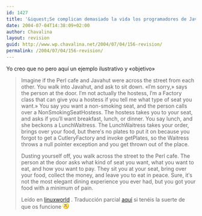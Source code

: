 ```yaml
---
id: 1427
title: '&iquest;Se complican demasiado la vida los programadores de Java?'
date: 2004-07-04T14:38:09+02:00
author: Chavalina
layout: revision
guid: http://www.wp.chavalina.net/2004/07/04/156-revision/
permalink: /2004/07/04/156-revision/
---
```

Yo creo que no pero aqu&iacute; un ejemplo ilustrativo y «objetivo» 

> Imagine if the Perl cafe and Javahut were across the street from each other. You walk into Javahut, and ask to sit down. «I&prime;m sorry,» says the person at the door. I&prime;m not actually the hostess, I&prime;m a Factory class that can give you a hostess if you tell me what type of seat you want.» You say you want a non-smoking seat, and the person calls over a NonSmokingSeatHostess. The hostess takes you to your seat, and asks if you&prime;ll want breakfast, lunch, or dinner. You say lunch, and she beckons a LunchWaitress. The LunchWaitress takes your order, brings over your food, but there&prime;s no plates to put it on because you forgot to get a CutleryFactory and invoke getPlates, so the Waitress throws a null pointer exception and you get thrown out of the place.
> 
> Dusting yourself off, you walk across the street to the Perl cafe. The person at the door asks what kind of seat you want, what you want to eat, and how you want to pay. They sit you at your seat, bring over your food, collect the money, and leave you to eat in peace. Sure, it&prime;s not the most elegant dining experience you ever had, but you got your food with a minimum of pain.
> 
> <p class="cita">
>   Le&iacute;do en <a href=http://www.linuxworld.com/story/44251.htmtarget=&prime;_blank&prime;>linuxworld</a> . Traducción parcial <a href=http://www.lpsz.org/noticias/154 target=&prime;_blank&prime;>aqu&iacute;</a> si tenéis la suerte de que os funcione <img src="/imagenes/emoticonos/triste.gif" alt="emo" />
> </p>